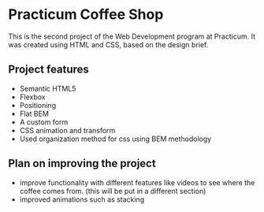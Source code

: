 # Practicum Coffee Shop

This is the second project of the Web Development program at Practicum. It was created using HTML and CSS, based on the design brief.

## Project features

- Semantic HTML5
- Flexbox
- Positioning
- Flat BEM
- A custom form
- CSS animation and transform
- Used organization method for css using BEM methodology

## Plan on improving the project

- improve functionality with different features like videos to see where the coffee comes from. (this will be put in a different section)
- improved animations such as stacking

